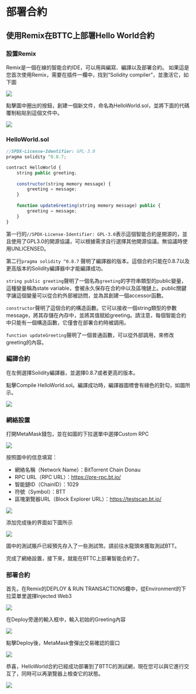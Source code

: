# 部署合約
## 使用Remix在BTTC上部署Hello World合約
### 設置Remix
Remix是一個在線的智能合約IDE，可以用與編寫、編譯以及部署合約。
如果這是您首次使用Remix，需要在插件一欄中，找到“Solidity compiler”，並激活它，如下圖

![](https://i.imgur.com/Q9GNT2X.png)

點擊圖中圈出的按鈕，創建一個新文件，命名為HelloWorld.sol，並將下面的代碼覆制粘貼到這個文件中。

![](https://i.imgur.com/3dut2ZI.png)

### HelloWorld.sol

```js
//SPDX-License-Identifier: GPL-3.0
pragma solidity ^0.8.7;

contract HelloWorld {
    string public greeting;
    
    constructor(string memory message) {
        greeting = message;
    }
    
    function updateGreeting(string memory message) public {
        greeting = message;
    }
}
```

第一行的`//SPDX-License-Identifier: GPL-3.0`表示這個智能合約是開源的，並且使用了GPL3.0的開源協議，可以根據需求自行選擇其他開源協議。無協議時使用UNLICENSED。

第二行`pragma solidity ^0.8.7` 聲明了編譯器的版本。這個合約只能在0.8.7以及更高版本的Solidity編譯器中才能編譯成功。

`string public greeting`聲明了一個名為`greeting`的字符串類型的public變量，這種變量稱為state variable，會被永久保存在合約中以及區塊鏈上。public關鍵字讓這個變量可以從合約外部被訪問，並為其創建一個accessor函數。

`constructor`聲明了這個合約的構造函數。它可以接收一個string類型的參數message，將其存儲在內存中，並將其值賦給greeting。請注意，每個智能合約中只能有一個構造函數，它僅會在部署合約時被調用。

`function updateGreeting`聲明了一個普通函數，可以從外部調用，來修改greeting的內容。

### 編譯合約

在左側選擇Solidity編譯器，並選擇0.8.7或者更高的版本。

點擊Compile HelloWorld.sol。編譯成功時，編譯器圖標會有綠色的對勾，如圖所示。

![](https://i.imgur.com/z1LVf9j.png)


### 網絡設置

打開MetaMask錢包，並在如圖的下拉選單中選擇Custom RPC

![](https://i.imgur.com/kOElXb8.png)


按照圖中的信息填寫：

* 網絡名稱（Network Name）：BitTorrent Chain Donau
* RPC URL（RPC URL）：https://pre-rpc.bt.io/ 
* 智能鏈ID（ChainID）：1029
* 符號（Symbol）：BTT
* 區塊瀏覽器URL（Block Explorer URL）：https://testscan.bt.io/

![](https://i.imgur.com/OSjUpGK.png)


添加完成後的界面如下圖所示

![](https://i.imgur.com/ZHeLXu3.png)

圖中的測試賬戶已經預先存入了一些測試幣。請前往水龍頭來獲取測試BTT。

完成了網絡設置，接下來，就能在BTTC上部署智能合約了。

### 部署合約

首先，在Remix的DEPLOY & RUN TRANSACTIONS欄中，從Environment的下拉菜單里選擇Injected Web3

![](https://i.imgur.com/xysWpxE.png)


在Deploy旁邊的輸入框中，輸入初始的Greeting內容

![](https://i.imgur.com/r7fnEgw.png)


點擊Deploy後，MetaMask會彈出交易確認的窗口

![](https://i.imgur.com/wlG3tuU.png)


恭喜，HelloWorld合約已經成功部署到了BTTC的測試網，現在您可以與它進行交互了，同時可以再瀏覽器上檢查它的狀態。

![](https://i.imgur.com/pLyk4zp.png)
